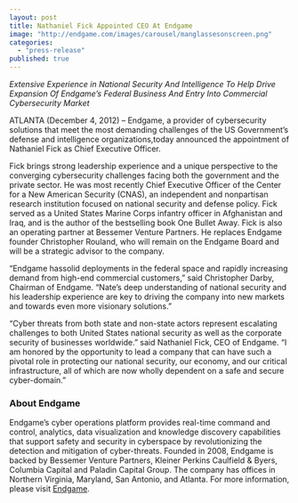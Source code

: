 ```yaml
---
layout: post
title: Nathaniel Fick Appointed CEO At Endgame
image: "http://endgame.com/images/carousel/manglassesonscreen.png"
categories: 
  - "press-release"
published: true
---
```


_Extensive Experience in National Security And Intelligence To Help Drive Expansion Of Endgame’s Federal Business And Entry Into Commercial Cybersecurity Market_

ATLANTA (December 4, 2012) – Endgame, a provider of cybersecurity solutions that 
meet the most demanding challenges of the US Government’s defense and 
intelligence organizations,today announced the appointment of Nathaniel Fick as
Chief Executive Officer.

Fick brings strong leadership experience and a unique perspective to the converging 
cybersecurity challenges facing both the government and the private sector. He was 
most recently Chief Executive Officer of the Center for a New American Security 
(CNAS), an independent and nonpartisan research institution focused on national 
security and defense policy. Fick served as a United States Marine Corps infantry 
officer in Afghanistan and Iraq, and is the author of the bestselling book One Bullet 
Away. Fick is also an operating partner at Bessemer Venture Partners. He replaces 
Endgame founder Christopher Rouland, who will remain on the Endgame Board and 
will be a strategic advisor to the company.

“Endgame hassolid deployments in the federal space and rapidly increasing demand 
from high-end commercial customers,” said Christopher Darby, Chairman of 
Endgame. “Nate’s deep understanding of national security and his leadership 
experience are key to driving the company into new markets and towards even more 
visionary solutions.”

“Cyber threats from both state and non-state actors represent escalating challenges 
to both United States national security as well as the corporate security of businesses worldwide.” said Nathaniel Fick, CEO of Endgame.  “I am honored by the opportunity to lead a company that can have such a pivotal role in protecting our national security, our economy, and our critical infrastructure, all of which are now wholly dependent on a safe and secure cyber-domain.”

### About Endgame

Endgame’s cyber operations platform provides real-time command and control, analytics,  data visualization and knowledge discovery capabilities that support safety and security in cyberspace by revolutionizing the detection and mitigation of cyber-threats. Founded in 2008, Endgame is backed by Bessemer Venture Partners, Kleiner Perkins Caulfield & Byers, Columbia Capital and Paladin Capital Group. The company has offices in Northern Virginia, Maryland, San Antonio, and Atlanta. For more information, please visit [Endgame](http://www.endgame.com).